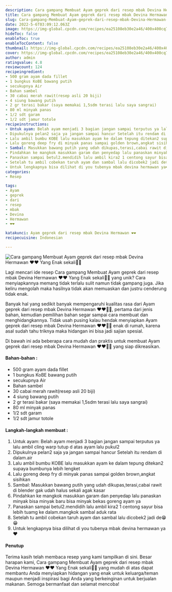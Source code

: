 ```yaml
---
description: Cara gampang Membuat Ayam geprek dari resep mbak Devina Hermawan ❤️❤️ Yang Enak sekali"
title: Cara gampang Membuat Ayam geprek dari resep mbak Devina Hermawan ❤️❤️ Yang Enak sekali
slug: Cara-gampang-Membuat-Ayam-geprek-dari-resep-mbak-Devina-Hermawan-%E2%9D%A4%EF%B8%8F%E2%9D%A4%EF%B8%8F-Yang-Enak-sekali
date: 2022-5-6T03:09:12.063Z
image: https://img-global.cpcdn.com/recipes/ea25108eb30e2a46/400x400cq70/photo.jpg
hideToc: false
enableToc: true
enableTocContent: false
thumbnail: https://img-global.cpcdn.com/recipes/ea25108eb30e2a46/400x400cq70/photo.jpg
cover: https://img-global.cpcdn.com/recipes/ea25108eb30e2a46/400x400cq70/photo.jpg
author: admin
ratingvalue: 4.8
reviewcount: 124
recipeingredient:
- 500 gram ayam dada fillet
- 1 bungkus KoBE bawang putih
- secukupnya Air
- Bahan sambel
- 30 cabai merah rawit(resep asli 20 biji)
- 4 siung bawang putih
- 2 gr terasi bakar (saya memakai 1,5sdm terasi lalu saya sangrai)
- 80 ml minyak panas
- 1/2 sdt garam
- 1/2 sdt jamur totole
recipeinstructions:
- Untuk ayam: Belah ayam menjadi 3 bagian jangan sampai terputus ya lalu ambil cling warp tutup d atas ayam lalu pukul2
- Dipukulnya pelan2 saja ya jangan sampai hancur Setelah itu rendam di dalam.air
- Lalu ambil bumbu KOBE lalu masukkan ayam ke dalam tepung ditekan2 supaya bumbunya lebih lengket
- Lalu goreng deep fry di minyak panas sampai golden brown,angkat sisihkan
- Sambal: Masukkan bawang putih yang udah dikupas,terasi,cabai rawit di blender gak udah halus sekali agak kasar
- Pindahkan ke mangkok masukkan garam dan penyedap lalu panaskan minyak bisa minyak baru bisa minyak bekas goreng ayam ya
- Panaskan sampai betul2.mendidih lalu ambil kira2 1 centong sayur bisa lebih tuamg ke dalam.mangkok sambal aduk rata
- Setelah tu ambil cobekan taruh ayam dan sambal lalu dicobek2 jadi de😁😁
- Untuk lengkapnya bisa dilihat di you tubenya mbak devina hermawan ya❤️
categories:
- Resep

tags:
- Ayam
- geprek
- dari
- resep
- mbak
- Devina
- Hermawan
- ❤️❤️

katakunci: Ayam geprek dari resep mbak Devina Hermawan ❤️❤️
recipecuisine: Indonesian

---
```


![Cara gampang Membuat Ayam geprek dari resep mbak Devina Hermawan ❤️❤️ Yang Enak sekali👩‍🍳](https://img-global.cpcdn.com/recipes/ea25108eb30e2a46/400x400cq70/photo.jpg)

Lagi mencari ide resep Cara gampang Membuat Ayam geprek dari resep mbak Devina Hermawan ❤️❤️ Yang Enak sekali👩‍🍳 yang unik? Cara menyiapkannya memang tidak terlalu sulit namun tidak gampang juga. Jika keliru mengolah maka hasilnya tidak akan memuaskan dan justru cenderung tidak enak.

Banyak hal yang sedikit banyak mempengaruhi kualitas rasa dari Ayam geprek dari resep mbak Devina Hermawan ❤️❤️👩‍🍳, pertama dari jenis bahan, kemudian pemilihan bahan segar sampai cara membuat dan menghidangkannya. Tidak usah pusing kalau hendak menyiapkan Ayam geprek dari resep mbak Devina Hermawan ❤️❤️👩‍🍳 enak di rumah, karena asal sudah tahu triknya maka hidangan ini bisa jadi sajian spesial.

Di bawah ini ada beberapa cara mudah dan praktis untuk membuat Ayam geprek dari resep mbak Devina Hermawan ❤️❤️👩‍🍳 yang siap dikreasikan.

<!--inarticleads1-->

#### Bahan-bahan :

- 500 gram ayam dada fillet
- 1 bungkus KoBE bawang putih
- secukupnya Air
- Bahan sambel
- 30 cabai merah rawit(resep asli 20 biji)
- 4 siung bawang putih
- 2 gr terasi bakar (saya memakai 1,5sdm terasi lalu saya sangrai)
- 80 ml minyak panas
- 1/2 sdt garam
- 1/2 sdt jamur totole

<!--inarticleads2-->

#### Langkah-langkah membuat :

1. Untuk ayam: Belah ayam menjadi 3 bagian jangan sampai terputus ya lalu ambil cling warp tutup d atas ayam lalu pukul2
1. Dipukulnya pelan2 saja ya jangan sampai hancur Setelah itu rendam di dalam.air
1. Lalu ambil bumbu KOBE lalu masukkan ayam ke dalam tepung ditekan2 supaya bumbunya lebih lengket
1. Lalu goreng deep fry di minyak panas sampai golden brown,angkat sisihkan
1. Sambal: Masukkan bawang putih yang udah dikupas,terasi,cabai rawit di blender gak udah halus sekali agak kasar
1. Pindahkan ke mangkok masukkan garam dan penyedap lalu panaskan minyak bisa minyak baru bisa minyak bekas goreng ayam ya
1. Panaskan sampai betul2.mendidih lalu ambil kira2 1 centong sayur bisa lebih tuamg ke dalam.mangkok sambal aduk rata
1. Setelah tu ambil cobekan taruh ayam dan sambal lalu dicobek2 jadi de😁😁
1. Untuk lengkapnya bisa dilihat di you tubenya mbak devina hermawan ya❤️

#### Penutup

Terima kasih telah membaca resep yang kami tampilkan di sini. Besar harapan kami, Cara gampang Membuat Ayam geprek dari resep mbak Devina Hermawan ❤️❤️ Yang Enak sekali👩‍🍳 yang mudah di atas dapat membantu Anda menyiapkan hidangan yang enak untuk keluarga/teman maupun menjadi inspirasi bagi Anda yang berkeinginan untuk berjualan makanan. Semoga bermanfaat dan selamat mencoba!